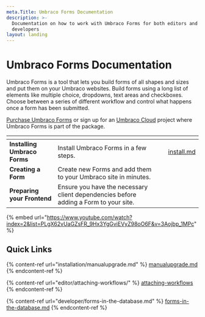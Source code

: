 ```yaml
---
meta.Title: Umbraco Forms Documentation
description: >-
  Documentation on how to work with Umbraco Forms for both editors and
  developers
layout: landing
---
```


# Umbraco Forms Documentation

Umbraco Forms is a tool that lets you build forms of all shapes and sizes and put them on your Umbraco websites. Build forms using a long list of elements like multiple choice, dropdowns, text areas and checkboxes. Choose between a series of different workflow and control what happens once a form has been submitted.

[Purchase Umbraco Forms](https://umbraco.com/products/umbraco-forms/) or sign up for an [Umbraco Cloud](https://try.umbraco.com/) project where Umbraco Forms is part of the package.

<table data-view="cards"><thead><tr><th></th><th></th><th></th><th data-hidden data-card-target data-type="content-ref"></th></tr></thead><tbody><tr><td><strong>Installing Umbraco Forms</strong></td><td>Install Umbraco Forms in a few steps.</td><td></td><td><a href="installation/install.md">install.md</a></td></tr><tr><td><strong>Creating a Form</strong></td><td>Create new Forms and add them to your Umbraco site in minutes.</td><td></td><td></td></tr><tr><td><strong>Preparing your Frontend</strong></td><td>Ensure you have the necessary client dependencies before adding a Form to your site.</td><td></td><td></td></tr></tbody></table>

{% embed url="https://www.youtube.com/watch?index=2&list=PLgX62vUaGZsFR_9Hx3YgGviEVyZ98oO6F&v=3Aojbp_1MPc" %}

## Quick Links

{% content-ref url="installation/manualupgrade.md" %}
[manualupgrade.md](installation/manualupgrade.md)
{% endcontent-ref %}

{% content-ref url="editor/attaching-workflows/" %}
[attaching-workflows](editor/attaching-workflows/)
{% endcontent-ref %}

{% content-ref url="developer/forms-in-the-database.md" %}
[forms-in-the-database.md](developer/forms-in-the-database.md)
{% endcontent-ref %}
